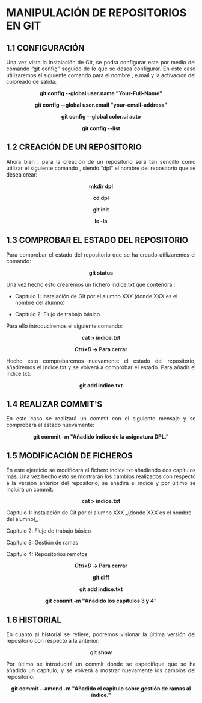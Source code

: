 # MANIPULACIÓN DE REPOSITORIOS EN GIT
## 1.1 CONFIGURACIÓN

<p align="justify">Una vez vista la instalación de Git, se podrá configurar este por medio del comando “git config” seguido de lo que se desea configurar. En este caso utilizaremos el siguiente comando para el nombre , e.mail y la activación del coloreado de salida:</p>

**<p align="center">git config --global user.name "Your-Full-Name"</p>**

**<p align="center">  git config --global user.email "your-email-address"</p>**

**<p align="center">  git config --global color.ui auto</p>**

**<p align="center">  git config --list</p>**

## 1.2 CREACIÓN DE UN REPOSITORIO

<p align="justify">Ahora bien , para la creación de un repositorio será tan sencillo como utilizar el siguiente comando , siendo “dpl” el nombre del repositorio que se desea crear:</p>

**<p align="center">mkdir dpl</p>**

**<p align="center"> cd dpl</p>**

**<p align="center"> git init</p>**

**<p align="center"> ls -la</p>**

## 1.3 COMPROBAR EL ESTADO DEL REPOSITORIO

<p align="justify">Para comprobar el estado del repositorio que se ha creado utilizaremos el comando:</p>

**<p align="center"> git status</p>**

<p align="justify">Una vez hecho esto crearemos un fichero indice.txt que contendrá :</p>

- Capítulo 1: Instalación de Git por el alumno XXX (donde XXX es el nombre del alumno)

- Capítulo 2: Flujo de trabajo básico

<p align="justify">Para ello introduciremos el siguiente comando:</p>

**<p align="center">cat > indice.txt</p>**

**<p align="center">*Ctrl+D* → Para cerrar</p>**

<p align="justify">Hecho esto comprobaremos nuevamente el estado del repositorio, añadiremos el indice.txt y se volverá a comprobar el estado. Para añadir el indice.txt:
</p>

**<p align="center">git add indice.txt</p>**

## 1.4 REALIZAR COMMIT'S

<p align="justify">En este caso se realizará un commit con el siguiente mensaje y se comprobará el estado nuevamente:</p>

**<p align="center">git commit -m "Añadido índice de la asignatura DPL."</p>**

## 1.5 MODIFICACIÓN DE FICHEROS

<p align="justify">En este ejercicio se modificará el fichero indice.txt añadiendo dos capítulos más. Una vez hecho esto se mostrarán los cambios realizados con respecto a la versión anterior del repositorio, se añadirá el índice y por último se incluirá un commit:</p>

**<p align="center">cat > indice.txt</p>**

<p>Capítulo 1: Instalación de Git por el alumno XXX _(donde XXX es el nombre del alumno)_</p>
<p>Capítulo 2: Flujo de trabajo básico</p>
<p>Capítulo 3: Gestión de ramas</p>
<p>Capítulo 4: Repositorios remotos</p>


**<p align="center">*Ctrl+D* → Para cerrar</p>**

**<p align="center">git diff</p>**

**<p align="center">git add indice.txt</p>**

**<p align="center">git commit -m "Añadido los capítulos 3 y 4"</p>**

## 1.6 HISTORIAL

<p align="justify">En cuanto al historial se refiere, podremos visionar la última versión del repositorio con respecto a la anterior:
</p>

**<p align="center">git show</p>**

<p align="justify">Por último se introducirá un commit donde se especifique que se ha añadido un capítulo, y se volverá a mostrar nuevamente los cambios del repositorio:</p>

**<p align="center">git commit --amend -m "Añadido el capitulo sobre gestión de ramas al índice."</p>**
